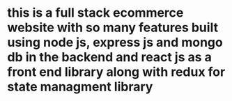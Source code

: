 # this is a full stack ecommerce website with so many features built using node js, express js and mongo db in the backend and react js as a front end library along with redux for state managment library
